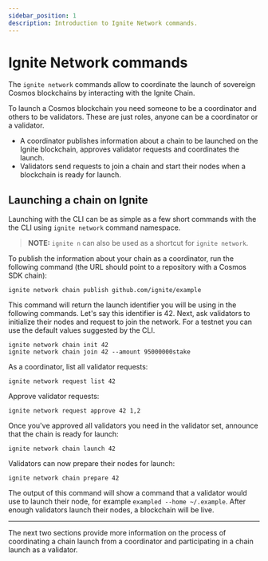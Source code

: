 ```yaml
---
sidebar_position: 1
description: Introduction to Ignite Network commands.
---
```


# Ignite Network commands

The `ignite network` commands allow to coordinate the launch of sovereign Cosmos blockchains by interacting with the
Ignite Chain.

To launch a Cosmos blockchain you need someone to be a coordinator and others to be validators. These are just roles,
anyone can be a coordinator or a validator.

- A coordinator publishes information about a chain to be launched on the Ignite blockchain, approves validator requests
  and coordinates the launch.
- Validators send requests to join a chain and start their nodes when a blockchain is ready for launch.

## Launching a chain on Ignite

Launching with the CLI can be as simple as a few short commands with the the CLI using `ignite network` command
namespace.

> **NOTE:** `ignite n` can also be used as a shortcut for `ignite network`.

To publish the information about your chain as a coordinator, run the following command (the URL should point to a
repository with a Cosmos SDK chain):

```
ignite network chain publish github.com/ignite/example
```

This command will return the launch identifier you will be using in the following
commands. Let's say this identifier is 42.
Next, ask validators to initialize their nodes and request to join the network.
For a testnet you can use the default values suggested by the
CLI.

```
ignite network chain init 42
ignite network chain join 42 --amount 95000000stake
```

As a coordinator, list all validator requests:

```
ignite network request list 42
```

Approve validator requests:

```
ignite network request approve 42 1,2
```

Once you've approved all validators you need in the validator set, announce that
the chain is ready for launch:

```
ignite network chain launch 42
```

Validators can now prepare their nodes for launch:

```
ignite network chain prepare 42
```

The output of this command will show a command that a validator would use to
launch their node, for example `exampled --home ~/.example`. After enough
validators launch their nodes, a blockchain will be live.

---

The next two sections provide more information on the process of coordinating a chain launch from a coordinator and
participating in a chain launch as a validator.
